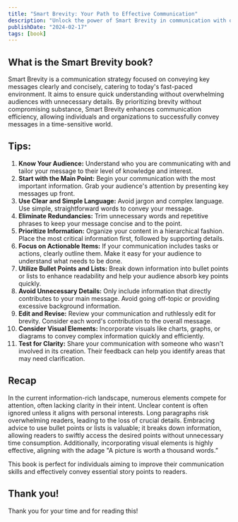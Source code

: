 ```yaml
---
title: "Smart Brevity: Your Path to Effective Communication"
description: "Unlock the power of Smart Brevity in communication with our expert tips. Learn to convey your message effectively and concisely to captivate your audience."
publishDate: "2024-02-17"
tags: [book]
---
```


## What is the Smart Brevity book?

Smart Brevity is a communication strategy focused on conveying key messages clearly and concisely, catering to today's fast-paced environment. It aims to ensure quick understanding without overwhelming audiences with unnecessary details. By prioritizing brevity without compromising substance, Smart Brevity enhances communication efficiency, allowing individuals and organizations to successfully convey messages in a time-sensitive world.

## Tips:

1. **Know Your Audience:**
   Understand who you are communicating with and tailor your message to their level of knowledge and interest.
2. **Start with the Main Point:**
   Begin your communication with the most important information. Grab your audience's attention by presenting key messages up front.
3. **Use Clear and Simple Language:**
   Avoid jargon and complex language. Use simple, straightforward words to convey your message.
4. **Eliminate Redundancies:**
   Trim unnecessary words and repetitive phrases to keep your message concise and to the point.
5. **Prioritize Information:**
   Organize your content in a hierarchical fashion. Place the most critical information first, followed by supporting details.
6. **Focus on Actionable Items:**
   If your communication includes tasks or actions, clearly outline them. Make it easy for your audience to understand what needs to be done.
7. **Utilize Bullet Points and Lists:**
   Break down information into bullet points or lists to enhance readability and help your audience absorb key points quickly.
8. **Avoid Unnecessary Details:**
   Only include information that directly contributes to your main message. Avoid going off-topic or providing excessive background information.
9. **Edit and Revise:**
   Review your communication and ruthlessly edit for brevity. Consider each word's contribution to the overall message.
10. **Consider Visual Elements:**
    Incorporate visuals like charts, graphs, or diagrams to convey complex information quickly and efficiently.
11. **Test for Clarity:**
    Share your communication with someone who wasn't involved in its creation. Their feedback can help you identify areas that may need clarification.

## Recap

In the current information-rich landscape, numerous elements compete for attention, often lacking clarity in their intent. Unclear content is often ignored unless it aligns with personal interests. Long paragraphs risk overwhelming readers, leading to the loss of crucial details. Embracing advice to use bullet points or lists is valuable; it breaks down information, allowing readers to swiftly access the desired points without unnecessary time consumption. Additionally, incorporating visual elements is highly effective, aligning with the adage "A picture is worth a thousand words.”

This book is perfect for individuals aiming to improve their communication skills and effectively convey essential story points to readers.

## Thank you!

Thank you for your time and for reading this!
